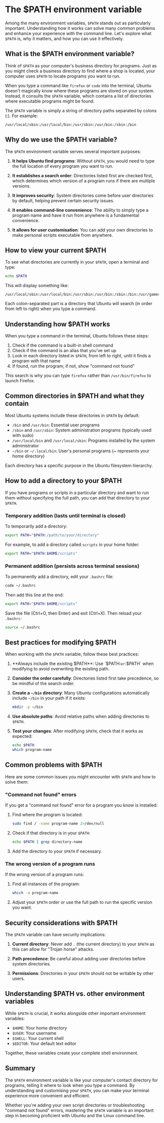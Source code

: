 # The $PATH environment variable

Among the many environment variables, `$PATH` stands out as particularly
important. Understanding how it works can solve many common problems and enhance
your experience with the command line. Let's explore what `$PATH` is, why it
matters, and how you can use it effectively.

## What is the $PATH environment variable?

Think of `$PATH` as your computer's business directory for programs. Just as you
might check a business directory to find where a shop is located, your computer
uses `$PATH` to locate programs you want to run.

When you type a command like `firefox` or `code` into the terminal, Ubuntu
doesn't magically know where these programs are stored on your system. Instead,
it consults the `$PATH` variable, which contains a list of directories where
executable programs might be found.

The `$PATH` variable is simply a string of directory paths separated by colons
(:). For example:

```
/usr/local/sbin:/usr/local/bin:/usr/sbin:/usr/bin:/sbin:/bin
```

## Why do we use the $PATH variable?

The `$PATH` environment variable serves several important purposes:

1. **It helps Ubuntu find programs**: Without `$PATH`, you would need to type
   the full location of every program you want to run.

2. **It establishes a search order**: Directories listed first are checked
   first, which determines which version of a program runs if there are multiple
   versions.

3. **It improves security**: System directories come before user directories by
   default, helping prevent certain security issues.

4. **It enables command-line convenience**: The ability to simply type a program
   name and have it run from anywhere is a fundamental convenience.

5. **It allows for user customisation**: You can add your own directories to
   make personal scripts executable from anywhere.

## How to view your current $PATH

To see what directories are currently in your `$PATH`, open a terminal and type:

```bash
echo $PATH
```

This will display something like:

```
/usr/local/sbin:/usr/local/bin:/usr/sbin:/usr/bin:/sbin:/bin:/usr/games:/usr/local/games
```

Each colon-separated part is a directory that Ubuntu will search (in order from
left to right) when you type a command.

## Understanding how $PATH works

When you type a command in the terminal, Ubuntu follows these steps:

1. Check if the command is a built-in shell command
2. Check if the command is an alias that you've set up
3. Look in each directory listed in `$PATH`, from left to right, until it finds
   a program with that name
4. If found, run the program; if not, show "command not found"

This search is why you can type `firefox` rather than `/usr/bin/firefox` to
launch Firefox.

## Common directories in $PATH and what they contain

Most Ubuntu systems include these directories in `$PATH` by default:

- `/bin` and `/usr/bin`: Essential user programs
- `/sbin` and `/usr/sbin`: System administration programs (typically used with
  sudo)
- `/usr/local/bin` and `/usr/local/sbin`: Programs installed by the system
  administrator
- `~/bin` or `~/.local/bin`: User's personal programs (~ represents your home
  directory)

Each directory has a specific purpose in the Ubuntu filesystem hierarchy.

## How to add a directory to your $PATH

If you have programs or scripts in a particular directory and want to run them
without specifying the full path, you can add that directory to your `$PATH`.

### Temporary addition (lasts until terminal is closed)

To temporarily add a directory:

```bash
export PATH="$PATH:/path/to/your/directory"
```

For example, to add a directory called `scripts` in your home folder:

```bash
export PATH="$PATH:$HOME/scripts"
```

### Permanent addition (persists across terminal sessions)

To permanently add a directory, edit your `.bashrc` file:

```bash
code ~/.bashrc
```

Then add this line at the end:

```bash
export PATH="$PATH:$HOME/scripts"
```

Save the file (Ctrl+O, then Enter) and exit (Ctrl+X). Then reload your
`.bashrc`:

```bash
source ~/.bashrc
```

## Best practices for modifying $PATH

When working with the `$PATH` variable, follow these best practices:

1. **Always include the existing $PATH**: Use `$PATH:` or `:$PATH` when
   modifying to avoid overwriting the existing path.

2. **Consider the order carefully**: Directories listed first take precedence,
   so be mindful of the search order.

3. **Create a `~/bin` directory**: Many Ubuntu configurations automatically
   include `~/bin` in your path if it exists:

   ```bash
   mkdir -p ~/bin
   ```

4. **Use absolute paths**: Avoid relative paths when adding directories to
   `$PATH`.

5. **Test your changes**: After modifying `$PATH`, check that it works as
   expected:
   ```bash
   echo $PATH
   which program-name
   ```

## Common problems with $PATH

Here are some common issues you might encounter with `$PATH` and how to solve
them:

### "Command not found" errors

If you get a "command not found" error for a program you know is installed:

1. Find where the program is located:

   ```bash
   sudo find / -name program-name 2>/dev/null
   ```

2. Check if that directory is in your `$PATH`:

   ```bash
   echo $PATH | grep directory-name
   ```

3. Add the directory to your `$PATH` if necessary.

### The wrong version of a program runs

If the wrong version of a program runs:

1. Find all instances of the program:

   ```bash
   which -a program-name
   ```

2. Adjust your `$PATH` order or use the full path to run the specific version
   you want.

## Security considerations with $PATH

The `$PATH` variable can have security implications:

1. **Current directory**: Never add `.` (the current directory) to your `$PATH`
   as this can allow for "Trojan horse" attacks.

2. **Path precedence**: Be careful about adding user directories before system
   directories.

3. **Permissions**: Directories in your `$PATH` should not be writable by other
   users.

## Understanding $PATH vs. other environment variables

While `$PATH` is crucial, it works alongside other important environment
variables:

- `$HOME`: Your home directory
- `$USER`: Your username
- `$SHELL`: Your current shell
- `$EDITOR`: Your default text editor

Together, these variables create your complete shell environment.

## Summary

The `$PATH` environment variable is like your computer's contact directory for
programs, telling it where to look when you type a command. By understanding and
customising your `$PATH`, you can make your terminal experience more convenient
and efficient.

Whether you're adding your own script directories or troubleshooting "command
not found" errors, mastering the `$PATH` variable is an important step in
becoming proficient with Ubuntu and the Linux command line.
